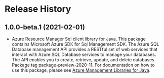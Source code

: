 # Release History

## 1.0.0-beta.1 (2021-02-01)

- Azure Resource Manager Sql client library for Java. This package contains Microsoft Azure SDK for Sql Management SDK. The Azure SQL Database management API provides a RESTful set of web services that interact with Azure SQL Database services to manage your databases. The API enables you to create, retrieve, update, and delete databases. Package tag package-preview-2020-11. For documentation on how to use this package, please see [Azure Management Libraries for Java](https://aka.ms/azsdk/java/mgmt).
